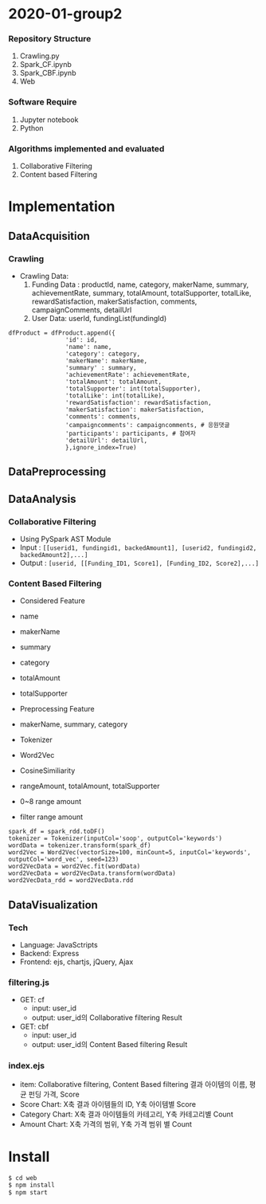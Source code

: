 # 2020-01-group2

### Repository Structure
  1. Crawling.py
  2. Spark_CF.ipynb
  3. Spark_CBF.ipynb
  4. Web

### Software Require
  1. Jupyter notebook
  2. Python


### Algorithms implemented and evaluated
  1. Collaborative Filtering
  2. Content based Filtering


# Implementation

## DataAcquisition
 ### Crawling
- Crawling Data:
  1) Funding Data :  productId, name, category, makerName, summary, achievementRate, summary, totalAmount, totalSupporter, totalLike, rewardSatisfaction, makerSatisfaction, comments, campaignComments, detailUrl
  2) User Data: userId, fundingList(fundingId)


```
dfProduct = dfProduct.append({
                'id': id,
                'name': name,
                'category': category,
                'makerName': makerName,
                'summary' : summary,
                'achievementRate': achievementRate,
                'totalAmount': totalAmount,
                'totalSupporter': int(totalSupporter),
                'totalLike': int(totalLike),
                'rewardSatisfaction': rewardSatisfaction, 
                'makerSatisfaction': makerSatisfaction,
                'comments': comments,
                'campaigncomments': campaigncomments, # 응원댓글 
                'participants': participants, # 참여자
                'detailUrl': detailUrl,
                },ignore_index=True)
```



## DataPreprocessing


## DataAnalysis
### Collaborative Filtering
- Using PySpark AST Module
- Input : ```[[userid1, fundingid1, backedAmount1], [userid2, fundingid2, backedAmount2],...]```
- Output : 
```[userid, [[Funding_ID1, Score1], [Funding_ID2, Score2],...]```

### Content Based Filtering
- Considered Feature
 - name
 - makerName 
 - summary
 - category
 - totalAmount
 - totalSupporter

- Preprocessing Feature
 - makerName, summary, category
 - Tokenizer
 - Word2Vec
 - CosineSimiliarity

- rangeAmount, totalAmount, totalSupporter
 - 0~8 range amount
 - filter range amount  

```
spark_df = spark_rdd.toDF()
tokenizer = Tokenizer(inputCol='soop', outputCol='keywords')
wordData = tokenizer.transform(spark_df)
word2Vec = Word2Vec(vectorSize=100, minCount=5, inputCol='keywords', outputCol='word_vec', seed=123)
word2VecData = word2Vec.fit(wordData)
word2VecData = word2VecData.transform(wordData)
word2VecData_rdd = word2VecData.rdd
```


## DataVisualization
### Tech
- Language: JavaSctripts
- Backend: Express
- Frontend: ejs, chartjs, jQuery, Ajax

### filtering.js
 - GET: cf
   - input: user_id
   - output: user_id의 Collaborative filtering Result
 - GET: cbf
   - input: user_id
   - output: user_id의 Content Based filtering Result

### index.ejs
 - item: Collaborative filtering, Content Based filtering 결과 아이템의 이름, 평균 펀딩 가격, Score
 - Score Chart: X축 결과 아이템들의 ID, Y축 아이템별 Score
 - Category Chart: X축 결과 아이템들의 카테고리, Y축 카테고리별 Count
 - Amount Chart: X축 가격의 범위, Y축 가격 범위 별 Count

# Install

```sh
$ cd web
$ npm install
$ npm start
```

